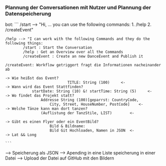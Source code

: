 ### Plannung der Conversationen mit Nutzer und Plannung der Datenspeicherung
bot:
	```
	/start --> "Hi, ... you can use the following commands:
			1. /help 
			2. /createEvent"

	/help --> "I can work with the following Commands and they do the following things:
			/start : Start the Conversation
			/help : Get an Overview over all the Commands
			/createEvent : Create an new DanceEvent and Publish it

	/createEvent: Workflow getriggert fragt die Informationen nacheinander ab

	-> Wie heißst das Event?
								TITLE: String (100) 	<-
	-> Wann wird das Event Stattfinden?
				startDate: String (10) &! startTime: String (5) 	<-
	-> Wo findet das Projekt statt?
					Addresse String (100)[geparrst: CountryCode, 
						City, Street, HouseNumber, PostCode] 	<-
	-> Welche Tänze kann man dort tanzen? 
					(Auflistung der TanzStile, LIST)		<-

	-> Gibt es einen Flyer oder ein EventBild?
						Bild & Bildname: 
						Bild Git Hochloaden, Namen in JSON	<-
	-> Lat && Long

	```
--> Speicherung als JSON --> Apending in eine Liste speicherung in einer Datei --> Upload der Datei auf GitHub mit den Bildern
